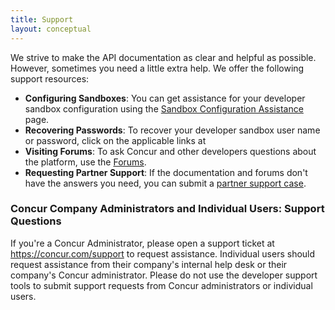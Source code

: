 ```yaml
---
title: Support
layout: conceptual
---
```



We strive to make the API documentation as clear and helpful as possible. However, sometimes you need a little extra help.  We offer the following support resources:

* **Configuring Sandboxes**: You can get assistance for your developer sandbox configuration using the [Sandbox Configuration Assistance ][1]page.
* **Recovering Passwords**: To recover your developer sandbox user name or password, click on the applicable links at 
* **Visiting Forums**:  To ask Concur and other developers questions about the platform, use the [Forums][2].
* **Requesting Partner Support**:  If the documentation and forums don't have the answers you need, you can submit a [partner support case][3].

###  Concur Company Administrators and Individual Users:  Support Questions

If you're a Concur Administrator, please open a support ticket at <https://concur.com/support>  to request assistance.  Individual users should request assistance from their company's internal help desk or their company's Concur administrator.  Please do not use the developer support tools to submit support requests from Concur administrators or individual users.

 

[1]: https://developer.concur.com/node/533
[2]: https://developer.concur.com/docs-and-resources/forums
[3]: https://na4.salesforce.com/secur/login_portal.jsp?orgId=00D600000007Dq3&portalId=06060000000PrEi
  